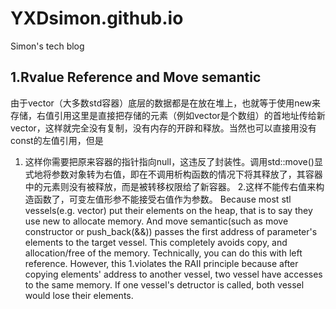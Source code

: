 # YXDsimon.github.io
Simon's tech blog
## 1.Rvalue Reference and Move semantic
由于vector（大多数std容器）底层的数据都是在放在堆上，也就等于使用new来存储，右值引用这里是直接把存储的元素（例如vector是个数组）的首地址传给新vector，这样就完全没有复制，没有内存的开辟和释放。当然也可以直接用没有const的左值引用，但是
1. 这样你需要把原来容器的指针指向null，这违反了封装性。调用std::move()显式地将参数对象转为右值，即在不调用析构函数的情况下将其释放了，其容器中的元素则没有被释放，而是被转移权限给了新容器。
2.这样不能传右值来构造函数了，可变左值形参不能接受右值作为参数。
Because most stl vessels(e.g. vector) put their elements on the heap, that is to say they use new to allocate memory. And move semantic(such as move constructor or push_back(&&)) passes the first address of parameter's elements to the target vessel. This completely avoids copy, and allocation/free of the memory. Technically, you can do this with left reference. However, this 1.violates the RAII principle because after copying elements' address to another vessel, two vessel have accesses to the same memory. If one vessel's detructor is called, both vessel would lose their elements. 
